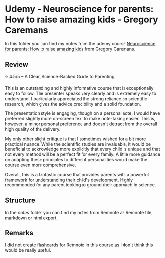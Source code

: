 # Udemy - Neuroscience for parents: How to raise amazing kids - Gregory Caremans

In this folder you can find my notes from the udemy course [Neuroscience for parents: How to raise amazing kids](https://www.udemy.com/course/neuroscience-and-parenting) from Gregory Caremans.

## Review

⭐ 4.5/5 – A Clear, Science-Backed Guide to Parenting

This is an outstanding and highly informative course that is exceptionally easy to follow. The presenter speaks very clearly and is extremely easy to understand. I particularly appreciated the strong reliance on scientific research, which gives the advice credibility and a solid foundation.

The presentation style is engaging, though on a personal note, I would have preferred slightly more on-screen text to make note-taking easier. This is, however, a minor personal preference and doesn't detract from the overall high quality of the delivery.

My only other slight critique is that I sometimes wished for a bit more practical nuance. While the scientific studies are invaluable, it would be beneficial to acknowledge more explicitly that every child is unique and that not every method will be a perfect fit for every family. A little more guidance on adapting these principles to different personalities would make the course even more comprehensive.

Overall, this is a fantastic course that provides parents with a powerful framework for understanding their child's development. Highly recommended for any parent looking to ground their approach in science.

## Structure

In the *notes* folder you can find my notes from Remnote as Remnote file, markdown or html export.

## Remarks

I did not create flashcards for Remnote in this course as I don't think this would be really useful.
